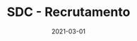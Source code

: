 ---
layout: inner
position: left
title: 'SDC - Recrutamento'
date: 2021-03-01
categories: development HR web
tags: HTML5 JavaScript PHP
featured_image: '/img/projects/sdc-recrutamento-1130x864-2x.png'
project_link: '#'
button_text: 'Learn More about SDC - Recrutamento'
button_icon: 'recruit'
lead_text: 'Developed a cutting-edge recruitment platform to streamline hiring processes and enhance candidate engagement.'
---